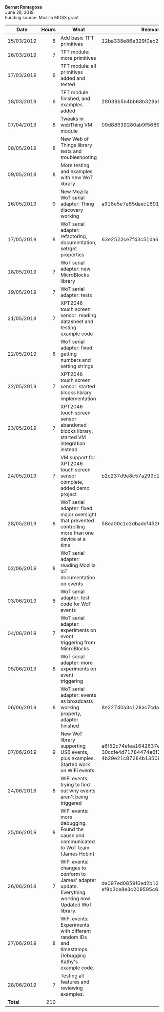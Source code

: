 **Bernat Romagosa**<br>
June 28, 2019<br>
Funding source: Mozilla MOSS grant

| Date      | Hours | What | Relevant Commits |
|-----------|------:|------|-----|
| 15/03/2019 | 8 | Add basic TFT primitives | 12ba338e86e329f0ec27865aa5e7632f70d34224
| 16/03/2019 | 7 | TFT module: more primitives
| 17/03/2019 | 6 | TFT module: all primitives added and tested
| 18/03/2019 | 6 | TFT module finished, and examples added | 28039b5b4bb68b329a91c1b8bdbc90d9c2994c68
| 07/04/2019 | 8 | Tweaks in webThing VM module | 09d88639280ab9f56892767bea4c597dc29e2f43
| 08/05/2019 | 8 | New Web of Things library tests and troubleshooting
| 09/05/2019 | 8 | More testing and examples with new WoT library
| 16/05/2019 | 9 | New Mozilla WoT serial adapter: Thing discovery working | a918e5e7a65daec16910f49edf87de3b33809a42
| 17/05/2019 | 8 | WoT serial adapter: refactoring, documentation, set/get properties | 63e2522ce7f43c51da60150b17ed21bab95942c4
| 18/05/2019 | 7 | WoT serial adapter: new MicroBlocks library
| 19/05/2019 | 7 | WoT serial adapter: tests
| 21/05/2019 | 7 | XPT2046 touch screen sensor: reading datasheet and testing example code
| 22/05/2019 | 6 | WoT serial adapter: fixed getting numbers and setting strings
| 22/05/2019 | 7 | XPT2046 touch screen sensor: started blocks library implementation
| 23/05/2019 | 7 | XPT2046 touch screen sensor: abandoned blocks library, started VM integration instead
| 24/05/2019 | 7 | VM support for XPT2046 touch screen sensor complete, added demo project | b2c237d9e8c57a299c13e9609183df085e57081f
| 28/05/2019 | 8 | WoT serial adapter: fixed major oversight that prevented controlling more than one device at a time | 58ea00c1e2dbadef4526fe221446868244c22876
| 02/06/2019 | 8 | WoT serial adapter: reading Mozilla IoT documentation on events
| 03/06/2019 | 8 | WoT serial adapter: test code for WoT events
| 04/06/2019 | 7 | WoT serial adapter: experiments on event triggering from MicroBlocks
| 05/06/2019 | 8 | WoT serial adapter: more experiments on event triggering
| 06/06/2019 | 8 | WoT serial adapter: events as broadcasts working properly, adapter finished | 8e22740a3c128ac7cda303e0a24546ae60b03736
| 07/06/2019 | 9 | New WoT library supporting USB events, plus examples. Started work on WiFi events | a6f52c74efea1642837e76a9c91d762eb561ee04, 30ccfe4d71784474e6f33d4939afdf78da278ca7, 4b29e21c87284b135093309fc01f90485cbc860f
| 24/06/2019 | 8 | WiFi events: trying to find out why events aren't being triggered
| 25/06/2019 | 8 | WiFi events: more debugging. Found the cause and communicated to WoT team (James Hobin)
| 26/06/2019 | 7 | WiFi events: changes to conform to James' adapter update. Everything working now. Updated WoT library. | de097ed0859f6ed2b12a1da217b87a991337f26a, ef9b3ce8e3c209595c636082006a8f8e64991afa
| 27/06/2019 | 8 | WiFi events: Experiments with different random IDs and timestamps. Debugging Kathy's example code.
| 28/06/2019 | 7 | Testing all features and reviewing examples.
| **Total** | 210 | |
